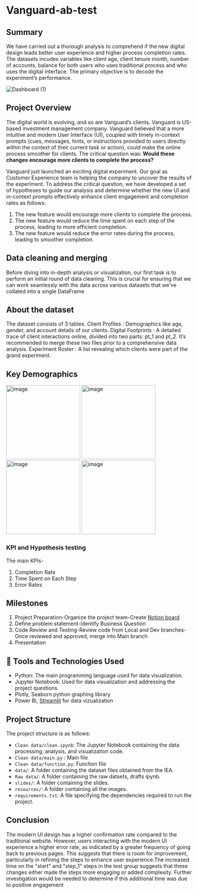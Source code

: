 # Vanguard-ab-test

## Summary

We have carried out a thorough analysis to comprehend if the new digital design leads better user experience and higher process completion rates. The datasets incudes variables like client age, client tenure month, number of accounts, balance for both users who uses traditional process and who uses the digital interface. The primary objective is to decode the experiment’s performance. 


![Dashboard (1)](https://github.com/user-attachments/assets/3cf72a4e-2292-4d4d-9768-c8fdf38321c0)






## Project Overview

The digital world is evolving, and so are Vanguard’s clients. Vanguard is US-based investment management company. Vanguard believed that a more intuitive and modern User Interface (UI), coupled with timely in-context prompts (cues, messages, hints, or instructions provided to users directly within the context of their current task or action), could make the online process smoother for clients. The critical question was: **Would these changes encourage more clients to complete the process?**

Vanguard just launched an exciting digital experiment. Our goal as Customer Experience team is helping the company to uncover the results of the experiment. To address the critical question, we have developed a set of hypotheses to guide our analysis and determine whether the new UI and in-context prompts effectively enhance client engagement and completion rates as follows: <br>
1. The new feature would encourage more clients to complete the process. <br>
2. The new feature would reduce the time spent on each step of the process, leading to more efficient completion. <br>
3. The new feature would reduce the error rates during the process, leading to smoother completion. <br>



## Data cleaning and merging

Before diving into in-depth analysis or visualization, our first task is to perform an initial round of data cleaning. This is crucial for ensuring that we can work seamlessly with the data across various datasets that we've collated into a single DataFrame

## About the dataset

The dataset consists of 3 tables.
Client Profiles : Demographics like age, gender, and account details of our clients.
Digital Footprints : A detailed trace of client interactions online, divided into two parts: pt_1 and pt_2. It’s recommended to merge these two files prior to a comprehensive data analysis.
Experiment Roster : A list revealing which clients were part of the grand experiment.

## Key Demographics

<img width="200" alt="image" src="https://github.com/user-attachments/assets/b59c3413-6018-4b78-a3b7-fbe8066b29dc">
<img width="200" alt="image" src="https://github.com/user-attachments/assets/cc4b9f56-4f4e-4db6-842e-da30d78cccc0">
<img width="200" alt="image" src="https://github.com/user-attachments/assets/4fadb97b-db47-4515-8260-c60714026531">
<img width="200" alt="image" src="https://github.com/user-attachments/assets/50353301-043b-4889-8145-700575c07bb1">






### KPI and Hypothesis testing

The main KPIs-
1. Completion Rate
2. Time Spent on Each Step
3. Error Rates

   



## Milestones

  1. Project Preparation-Organize the project team-Create [Notion board](https://teal-server-788.notion.site/Vanguard-A-B-Testing-7139a9cc4a19438698eae03777b9accd)
  2. Define problem statement-Identify Business Question
  3. Code Review and Testing-Review code from Local and Dev branches-Once reviewed and approved, merge 
     into Main branch
  4. Presentation
  

## :toolbox: Tools and Technologies Used


- Python: The main programming language used for data visualization.
- Jupyter Notebook: Used for data visualization and addressing the project questions.
- Plotly, Seaborn python graphing library
- Power Bi, [Streamlit](http://localhost:8502/) for data vizualization

## Project Structure

The project structure is as follows:

- `Clean data/clean.ipynb`: The Jupyter Notebook containing the data processing, analysis, and visualization code.
- `Clean data/main.py` : Main file
- `Clean data/function.py`: Function file
- `data/`: A folder containing the dataset files obtained from the IEA.
- `Raw data/`: A folder containing the raw datsets, drafts ipynb.
- `slides/`: A folder containing the slides.
- `resources/`: A folder containing all the images.
- `requirements.txt`: A file specifying the dependencies required to run the project.


## Conclusion

The modern UI design has a higher confirmation rate compared to the traditional website. However, users interacting with the modern UI experience a higher error rate, as indicated by a greater frequency of going back to previous pages. This suggests that there is room for improvement, particularly in refining the steps to enhance user experience.The increased time on the "start" and "step_1" steps in the test group suggests that these changes either made the steps more engaging or added complexity. Further investigation would be needed to determine if this additional time was due to positive engagement 
